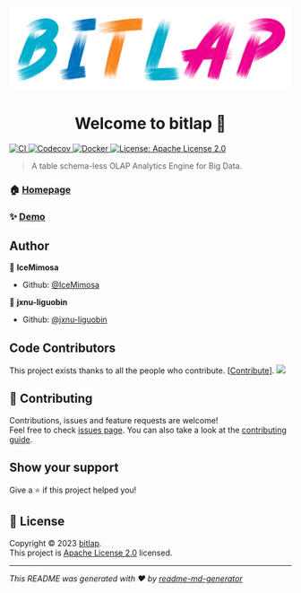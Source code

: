 <div align="center"><img src="bitlap.png" center/></div>

<h1 align="center">Welcome to bitlap 👋</h1>
<p>
  <a href="https://github.com/bitlap/bitlap/actions/workflows/ci.yml" target="_blank">
    <img alt="CI" src="https://github.com/bitlap/bitlap/actions/workflows/ci.yml/badge.svg?cacheSeconds=2592000" />
  </a>
  <a href="https://codecov.io/gh/bitlap/bitlap" target="_blank">
    <img alt="Codecov" src="https://codecov.io/gh/bitlap/bitlap/branch/dev/graph/badge.svg?token=9XJ2LC2K8M&cacheSeconds=2592000" />
  </a>
  <a href="https://hub.docker.com/r/liguobin/bitlap/tags" target="_blank">
    <img alt="Docker" src="https://img.shields.io/docker/v/liguobin/bitlap?cacheSeconds=2592000&label=docker image" />
  </a>
  <a href="https://opensource.org/licenses/Apache-2.0" target="_blank">
    <img alt="License: Apache License 2.0" src="https://img.shields.io/badge/License-Apache License 2.0-yellow.svg" />
  </a>
</p>

> A table schema-less OLAP Analytics Engine for Big Data.

### 🏠 [Homepage](https://bitlap.org/)

### ✨ [Demo](http://im.dreamylost.cn:18081)

## Author

👤 **IceMimosa**

* Github: [@IceMimosa](https://github.com/IceMimosa)

👤 **jxnu-liguobin**

* Github: [@jxnu-liguobin](https://github.com/jxnu-liguobin)

## Code Contributors

This project exists thanks to all the people who contribute. [[Contribute](CONTRIBUTING.md)].
<a href="https://github.com/bitlap/bitlap/graphs/contributors"><img src="https://opencollective.com/bitlap-project/contributors.svg?width=890&button=false" /></a>


## 🤝 Contributing

Contributions, issues and feature requests are welcome!<br />Feel free to check [issues page](https://github.com/bitlap/bitlap/issues). You can also take a look at the [contributing guide](https://github.com/bitlap/bitlap/blob/dev/CONTRIBUTING.md).

## Show your support

Give a ⭐️ if this project helped you!

## 📝 License

Copyright © 2023 [bitlap](https://github.com/bitlap).<br />
This project is [Apache License 2.0](https://opensource.org/licenses/Apache-2.0) licensed.

***
_This README was generated with ❤️ by [readme-md-generator](https://github.com/kefranabg/readme-md-generator)_

